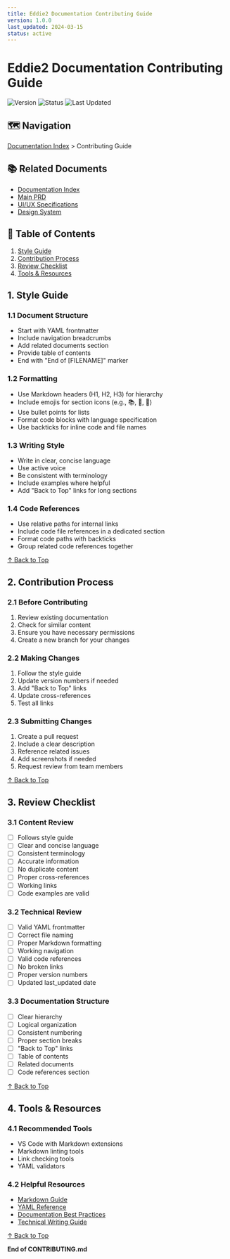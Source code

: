 ```yaml
---
title: Eddie2 Documentation Contributing Guide
version: 1.0.0
last_updated: 2024-03-15
status: active
---
```


# Eddie2 Documentation Contributing Guide

![Version](https://img.shields.io/badge/version-1.0.0-blue.svg)
![Status](https://img.shields.io/badge/status-active-green.svg)
![Last Updated](https://img.shields.io/badge/last%20updated-2024--03--15-lightgrey.svg)

## 🗺️ Navigation
[Documentation Index](INDEX.md) > Contributing Guide

## 📚 Related Documents
- [Documentation Index](INDEX.md)
- [Main PRD](prd/EDDIE_PRD_MAIN.md)
- [UI/UX Specifications](uiux/EDDIE_UIUX_SPEC_MAIN.md)
- [Design System](uiux/EDDIE_UIUX_DESIGN_SYSTEM.md)

## 📑 Table of Contents
1. [Style Guide](#1-style-guide)
2. [Contribution Process](#2-contribution-process)
3. [Review Checklist](#3-review-checklist)
4. [Tools & Resources](#4-tools--resources)

## 1. Style Guide

### 1.1 Document Structure
- Start with YAML frontmatter
- Include navigation breadcrumbs
- Add related documents section
- Provide table of contents
- End with "End of [FILENAME]" marker

### 1.2 Formatting
- Use Markdown headers (H1, H2, H3) for hierarchy
- Include emojis for section icons (e.g., 📚, 📑, 🔗)
- Use bullet points for lists
- Format code blocks with language specification
- Use backticks for inline code and file names

### 1.3 Writing Style
- Write in clear, concise language
- Use active voice
- Be consistent with terminology
- Include examples where helpful
- Add "Back to Top" links for long sections

### 1.4 Code References
- Use relative paths for internal links
- Include code file references in a dedicated section
- Format code paths with backticks
- Group related code references together

[↑ Back to Top](#eddie2-documentation-contributing-guide)

## 2. Contribution Process

### 2.1 Before Contributing
1. Review existing documentation
2. Check for similar content
3. Ensure you have necessary permissions
4. Create a new branch for your changes

### 2.2 Making Changes
1. Follow the style guide
2. Update version numbers if needed
3. Add "Back to Top" links
4. Update cross-references
5. Test all links

### 2.3 Submitting Changes
1. Create a pull request
2. Include a clear description
3. Reference related issues
4. Add screenshots if needed
5. Request review from team members

[↑ Back to Top](#eddie2-documentation-contributing-guide)

## 3. Review Checklist

### 3.1 Content Review
- [ ] Follows style guide
- [ ] Clear and concise language
- [ ] Consistent terminology
- [ ] Accurate information
- [ ] No duplicate content
- [ ] Proper cross-references
- [ ] Working links
- [ ] Code examples are valid

### 3.2 Technical Review
- [ ] Valid YAML frontmatter
- [ ] Correct file naming
- [ ] Proper Markdown formatting
- [ ] Working navigation
- [ ] Valid code references
- [ ] No broken links
- [ ] Proper version numbers
- [ ] Updated last_updated date

### 3.3 Documentation Structure
- [ ] Clear hierarchy
- [ ] Logical organization
- [ ] Consistent numbering
- [ ] Proper section breaks
- [ ] "Back to Top" links
- [ ] Table of contents
- [ ] Related documents
- [ ] Code references section

[↑ Back to Top](#eddie2-documentation-contributing-guide)

## 4. Tools & Resources

### 4.1 Recommended Tools
- VS Code with Markdown extensions
- Markdown linting tools
- Link checking tools
- YAML validators

### 4.2 Helpful Resources
- [Markdown Guide](https://www.markdownguide.org/)
- [YAML Reference](https://yaml.org/spec/1.2/spec.html)
- [Documentation Best Practices](https://www.documentation.dev/)
- [Technical Writing Guide](https://developers.google.com/tech-writing)

[↑ Back to Top](#eddie2-documentation-contributing-guide)

**End of CONTRIBUTING.md** 